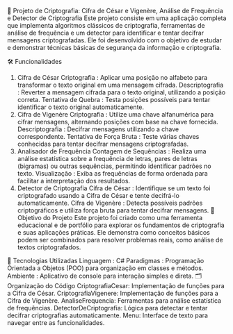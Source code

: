 🔐 Projeto de Criptografia: Cifra de César e Vigenère, Análise de Frequência e Detector de Criptografia
Este projeto consiste em uma aplicação completa que implementa algoritmos clássicos de criptografia, ferramentas de análise de frequência e um detector para identificar e tentar decifrar mensagens criptografadas. Ele foi desenvolvido com o objetivo de estudar e demonstrar técnicas básicas de segurança da informação e criptografia.

🛠️ Funcionalidades
1. Cifra de César
Criptografia : Aplicar uma posição no alfabeto para transformar o texto original em uma mensagem cifrada.
Descriptografia : Reverter a mensagem cifrada para o texto original, utilizando a posição correta.
Tentativa de Quebra : Testa posições possíveis para tentar identificar o texto original automaticamente.
2. Cifra de Vigenère
Criptografia : Utilize uma chave alfanumérica para cifrar mensagens, alternando posições com base na chave fornecida.
Descriptografia : Decifrar mensagens utilizando a chave correspondente.
Tentativa de Força Bruta : Teste várias chaves conhecidas para tentar decifrar mensagens criptografadas.
3. Analisador de Frequência
Contagem de Sequências : Realiza uma análise estatística sobre a frequência de letras, pares de letras (bigramas) ou outras sequências, permitindo identificar padrões no texto.
Visualização : Exiba as frequências de forma ordenada para facilitar a interpretação dos resultados.
4. Detector de Criptografia
Cifra de César : Identifique se um texto foi criptografado usando a Cifra de César e tente decifrá-lo automaticamente.
Cifra de Vigenère : Detecta possíveis padrões criptográficos e utiliza força bruta para tentar decifrar mensagens.
🎯 Objetivo do Projeto
Este projeto foi criado como uma ferramenta educacional e de portfólio para explorar os fundamentos de criptografia e suas aplicações práticas. Ele demonstra como conceitos básicos podem ser combinados para resolver problemas reais, como análise de textos criptografados.

🚀 Tecnologias Utilizadas
Linguagem : C#
Paradigmas : Programação Orientada a Objetos (POO) para organização em classes e métodos.
Ambiente : Aplicativo de console para interação simples e direta.
🗂️ Organização do Código
CriptografiaCesar: Implementação de funções para a Cifra de César.
CriptografiaVigenere: Implementação de funções para a Cifra de Vigenère.
AnaliseFrequencia: Ferramentas para análise estatística de frequências.
DetectorDeCriptografia: Lógica para detectar e tentar decifrar criptografias automaticamente.
Menu: Interface de texto para navegar entre as funcionalidades.
